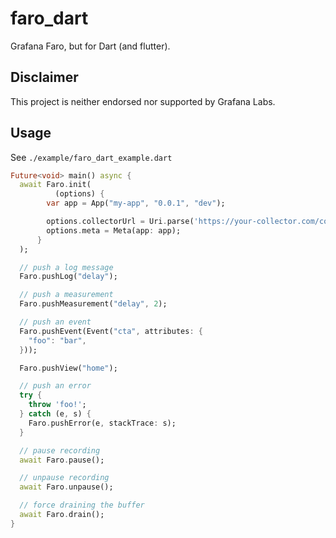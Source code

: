 # faro_dart

Grafana Faro, but for Dart (and flutter).

## Disclaimer

This project is neither endorsed nor supported by Grafana Labs.

## Usage

See `./example/faro_dart_example.dart`

```dart
Future<void> main() async {
  await Faro.init(
          (options) {
        var app = App("my-app", "0.0.1", "dev");

        options.collectorUrl = Uri.parse('https://your-collector.com/collector');
        options.meta = Meta(app: app);
      }
  );

  // push a log message
  Faro.pushLog("delay");

  // push a measurement
  Faro.pushMeasurement("delay", 2);

  // push an event
  Faro.pushEvent(Event("cta", attributes: {
    "foo": "bar",
  }));

  Faro.pushView("home");

  // push an error
  try {
    throw 'foo!';
  } catch (e, s) {
    Faro.pushError(e, stackTrace: s);
  }

  // pause recording
  await Faro.pause();

  // unpause recording
  await Faro.unpause();

  // force draining the buffer
  await Faro.drain();
}
```
